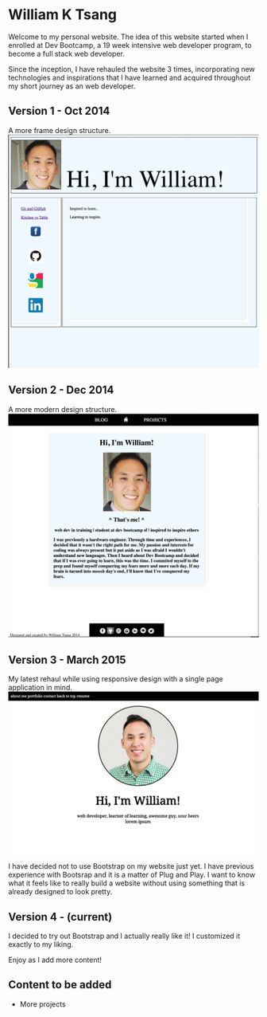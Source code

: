 William K Tsang
==================

Welcome to my personal website. The idea of this website started when I enrolled at Dev Bootcamp, a 19 week intensive web developer program, to become a full stack web developer. 

Since the inception, I have rehauled the website 3 times, incorporating new technologies and inspirations that I have learned and acquired throughout my short journey as an web developer. 


Version 1 - Oct 2014
------------------------
A more frame design structure.
![This is version 1](ARCHIVE/v2/imgs/V1.png)

Version 2 - Dec 2014
------------------------
A more modern design structure.
![This is version 2](ARCHIVE/v2/imgs/V2.png)

Version 3 - March 2015
------------------------
My latest rehaul while using responsive design with a single page application in mind. 
![This is version 3](imgs/V3.png)

I have decided not to use Bootstrap on my website just yet. I have previous experience with Bootsrap and it is a matter of Plug and Play. I want to know what it feels like to really build a website without using something that is already designed to look pretty.

Version 4 - (current)
------------------------

I decided to try out Bootstrap and I actually really like it! I customized it exactly to my liking. 

Enjoy as I add more content!


Content to be added
------------------------
- More projects